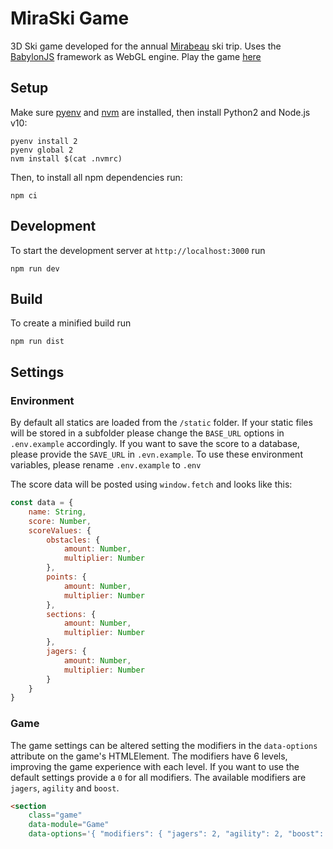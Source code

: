 # MiraSki Game

3D Ski game developed for the annual [Mirabeau](https://github.com/mirabeau-nl) ski trip.
Uses the [BabylonJS](https://www.babylonjs.com/) framework as WebGL engine.
Play the game [here](https://mira.ski/game)

## Setup

Make sure [pyenv](https://github.com/pyenv/pyenv#readme) and [nvm](https://github.com/nvm-sh/nvm#readme) are installed, then install Python2 and Node.js v10:

```
pyenv install 2
pyenv global 2
nvm install $(cat .nvmrc)
```

Then, to install all npm dependencies run:

```
npm ci
```

## Development

To start the development server at `http://localhost:3000` run

```
npm run dev
```

## Build

To create a minified build run

```
npm run dist
```

## Settings

### Environment

By default all statics are loaded from the `/static` folder. If your static files will be stored in a subfolder please change the `BASE_URL` options in `.env.example` accordingly.
If you want to save the score to a database, please provide the `SAVE_URL` in `.evn.example`. To use these environment variables, please rename `.env.example` to `.env`

The score data will be posted using `window.fetch` and looks like this:

```JavaScript
const data = {
    name: String,
    score: Number,
    scoreValues: {
        obstacles: {
            amount: Number,
            multiplier: Number
        },
        points: {
            amount: Number,
            multiplier: Number
        },
        sections: {
            amount: Number,
            multiplier: Number
        },
        jagers: {
            amount: Number,
            multiplier: Number
        }
    }
}
```

### Game

The game settings can be altered setting the modifiers in the `data-options` attribute on the game's HTMLElement. The modifiers have 6 levels, improving the game experience with each level. If you want to use the default settings provide a `0` for all modifiers. The available modifiers are `jagers`, `agility` and `boost`.

```HTML
<section
    class="game"
    data-module="Game"
    data-options='{ "modifiers": { "jagers": 2, "agility": 2, "boost": 2} }'>
```
